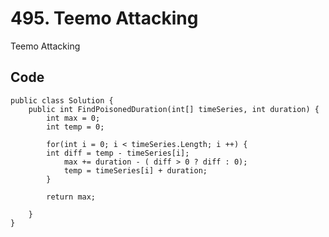 # 495. Teemo Attacking
Teemo Attacking

## Code
    public class Solution {
        public int FindPoisonedDuration(int[] timeSeries, int duration) {
            int max = 0;
            int temp = 0;
            
            for(int i = 0; i < timeSeries.Length; i ++) {
            int diff = temp - timeSeries[i];
                max += duration - ( diff > 0 ? diff : 0);
                temp = timeSeries[i] + duration;
            }
            
            return max;
            
        }
    }